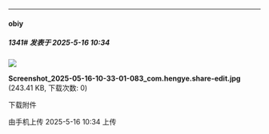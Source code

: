 ﻿
*****

####  obiy  
##### 1341#       发表于 2025-5-16 10:34

<img src="https://img.stage1st.com/forum/202505/16/103428qjjqk4zq8rpw84jj.jpg" referrerpolicy="no-referrer">

<strong>Screenshot_2025-05-16-10-33-01-083_com.hengye.share-edit.jpg</strong> (243.41 KB, 下载次数: 0)

下载附件

由手机上传
2025-5-16 10:34 上传

